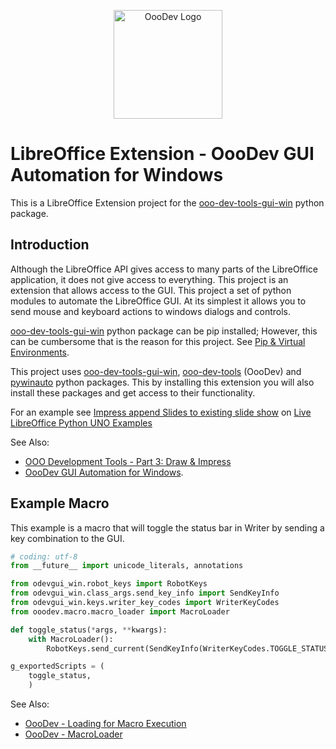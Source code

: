 <p align="center">
<img src="https://github.com/Amourspirit/ooodev-gui-win/assets/4193389/8528a2bb-2658-4c76-a40e-fd7317b530dc" alt="OooDev Logo" width="174" height="174">
</p>

# LibreOffice Extension - OooDev GUI Automation for Windows

This is a LibreOffice Extension project for the [ooo-dev-tools-gui-win] python package.

## Introduction

Although the LibreOffice API gives access to many parts of the LibreOffice application, it does not give access to everything. This project is an extension that allows access to the GUI. This project a set of python modules to automate the LibreOffice GUI. At its simplest it allows you to send mouse and keyboard actions to windows dialogs and controls.

[ooo-dev-tools-gui-win] python package can be pip installed; However, this can be cumbersome that is the reason for this project. See [Pip & Virtual Environments](https://python-ooo-dev-tools.readthedocs.io/en/latest/guide/virtual_env/index.html).

This project uses [ooo-dev-tools-gui-win], [ooo-dev-tools](https://pypi.org/project/ooo-dev-tools/) (OooDev) and  [pywinauto](https://pypi.org/project/pywinauto/) python packages. This by installing this extension you will also install these packages and get access to their functionality.

For an example see [Impress append Slides to existing slide show](https://github.com/Amourspirit/python-ooouno-ex/tree/main/ex/auto/impress/odev_append_slides) on [Live LibreOffice Python UNO Examples](https://github.com/Amourspirit/python-ooouno-ex#readme)

See Also:

- [OOO Development Tools - Part 3: Draw & Impress](https://python-ooo-dev-tools.readthedocs.io/en/latest/odev/part3/index.html)
- [OooDev GUI Automation for Windows](https://ooo-dev-tools-gui-win.readthedocs.io/en/latest/index.html).

## Example Macro

This example is a macro that will toggle the status bar in Writer by sending a key combination to the GUI.

```python
# coding: utf-8
from __future__ import unicode_literals, annotations

from odevgui_win.robot_keys import RobotKeys
from odevgui_win.class_args.send_key_info import SendKeyInfo
from odevgui_win.keys.writer_key_codes import WriterKeyCodes
from ooodev.macro.macro_loader import MacroLoader

def toggle_status(*args, **kwargs):
    with MacroLoader():
        RobotKeys.send_current(SendKeyInfo(WriterKeyCodes.TOGGLE_STATUS_BAR))

g_exportedScripts = (
    toggle_status,
	)
```

See Also:
- [OooDev - Loading for Macro Execution](https://python-ooo-dev-tools.readthedocs.io/en/latest/odev/part1/chapter02.html#loading-for-macro-execution)
- [OooDev - MacroLoader](https://python-ooo-dev-tools.readthedocs.io/en/latest/src/macro/index.html#ooodev.macro.MacroLoader)

[ooo-dev-tools-gui-win]:https://pypi.org/project/ooo-dev-tools-gui-win/

